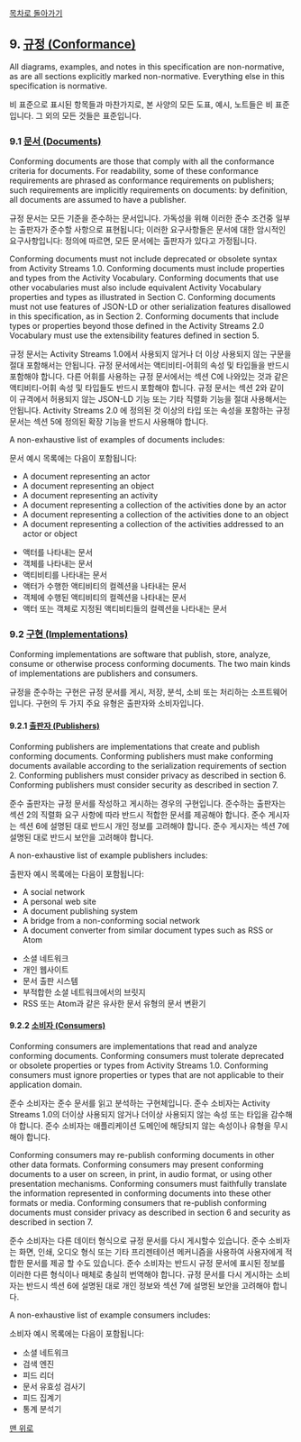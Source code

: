 [목차로 돌아가기](ActivityStreams2.0Contents.md)

## 9. [규정 (Conformance)](ActivityStreams2.0Contents.md#목차-table-of-contents)

All diagrams, examples, and notes in this specification are non-normative, as are all sections explicitly marked non-normative. Everything else in this specification is normative.

비 표준으로 표시된 항목들과 마찬가지로, 본 사양의 모든 도표, 예시, 노트들은 비 표준입니다. 그 외의 모든 것들은 표준입니다.

[//TODO]: # "Conformance가 규정 / 준수로 나뉘어 번역되고 있습니다. 이는 차후에 재 검토를 반드시 해야할것 같습니다."

### 9.1 [문서 (Documents)](#9-규정-conformance)

Conforming documents are those that comply with all the conformance criteria for documents. For readability, some of these conformance requirements are phrased as conformance requirements on publishers; such requirements are implicitly requirements on documents: by definition, all documents are assumed to have a publisher.

규정 문서는 모든 기준을 준수하는 문서입니다. 가독성을 위해 이러한 준수 조건중 일부는 출판자가 준수할 사항으로 표현됩니다; 이러한 요구사항들은 문서에 대한 암시적인 요구사항입니다: 정의에 따르면, 모든 문서에는 출판자가 있다고 가정됩니다.

Conforming documents must not include deprecated or obsolete syntax from Activity Streams 1.0. Conforming documents must include properties and types from the Activity Vocabulary. Conforming documents that use other vocabularies must also include equivalent Activity Vocabulary properties and types as illustrated in Section C. Conforming documents must not use features of JSON-LD or other serialization features disallowed in this specification, as in Section 2. Conforming documents that include types or properties beyond those defined in the Activity Streams 2.0 Vocabulary must use the extensibility features defined in section 5.

규정 문서는 Activity Streams 1.0에서 사용되지 않거나 더 이상 사용되지 않는 구문을 절대 포함해서는 안됩니다. 규정 문서에서는 액티비티-어휘의 속성 및 타입들을 반드시 포함해야 합니다. 다른 어휘를 사용하는 규정 문서에서는 섹션 C에 나와있는 것과 같은 액티비티-어휘 속성 및 타입들도 반드시 포함해야 합니다. 규정 문서는 섹션 2와 같이 이 규격에서 허용되지 않는 JSON-LD 기능 또는 기타 직렬화 기능을 절대 사용해서는 안됩니다. Activity Streams 2.0 에 정의된 것 이상의 타입 또는 속성을 포함하는 규정 문서는 섹션 5에 정의된 확장 기능을 반드시 사용해야 합니다.

A non-exhaustive list of examples of documents includes:

문서 예시 목록에는 다음이 포함됩니다:

- A document representing an actor
- A document representing an object
- A document representing an activity
- A document representing a collection of the activities done by an actor
- A document representing a collection of the activities done to an object
- A document representing a collection of the activities addressed to an actor or object

[//Comment]: # "BLANK"

- 액터를 나타내는 문서
- 객체를 나타내는 문서
- 액티비티를 나타내는 문서
- 액터가 수행한 액티비티의 컬렉션을 나타내는 문서
- 객체에 수행된 액티비티의 컬렉션을 나타내는 문서
- 액터 또는 객체로 지정된 액티비티들의 컬렉션을 나타내는 문서

### 9.2 [구현 (Implementations)](#9-규정-conformance)

Conforming implementations are software that publish, store, analyze, consume or otherwise process conforming documents. The two main kinds of implementations are publishers and consumers.

규정을 준수하는 구현은 규정 문서를 게시, 저장, 분석, 소비 또는 처리하는 소프트웨어입니다. 구현의 두 가지 주요 유형은 출판자와 소비자입니다.

#### 9.2.1 [출판자 (Publishers)](#92-구현-implementations)

Conforming publishers are implementations that create and publish conforming documents. Conforming publishers must make conforming documents available according to the serialization requirements of section 2. Conforming publishers must consider privacy as described in section 6. Conforming publishers must consider security as described in section 7.

준수 출판자는 규정 문서를 작성하고 게시하는 경우의 구현입니다. 준수하는 출판자는 섹션 2의 직렬화 요구 사항에 따라 반드시 적합한 문서를 제공해야 합니다. 준수 게시자는 섹션 6에 설명된 대로 반드시 개인 정보를 고려해야 합니다. 준수 게시자는 섹션 7에 설명된 대로 반드시 보안을 고려해야 합니다.

A non-exhaustive list of example publishers includes:

출판자 예시 목록에는 다음이 포함됩니다:

- A social network
- A personal web site
- A document publishing system
- A bridge from a non-conforming social network
- A document converter from similar document types such as RSS or Atom

[//Comment]: # "BLANK"

- 소셜 네트워크
- 개인 웹사이트
- 문서 출판 시스템
- 부적합한 소셜 네트워크에서의 브릿지
- RSS 또는 Atom과 같은 유사한 문서 유형의 문서 변환기

#### 9.2.2 [소비자 (Consumers)](#92-구현-implementations)

Conforming consumers are implementations that read and analyze conforming documents. Conforming consumers must tolerate deprecated or obsolete properties or types from Activity Streams 1.0. Conforming consumers must ignore properties or types that are not applicable to their application domain.

준수 소비자는 준수 문서를 읽고 분석하는 구현체입니다. 준수 소비자는 Activity Streams 1.0의 더이상 사용되지 않거나 더이상 사용되지 않는 속성 또는 타입을 감수해야 합니다. 준수 소비자는 애플리케이션 도메인에 해당되지 않는 속성이나 유형을 무시해야 합니다.

Conforming consumers may re-publish conforming documents in other other data formats. Conforming consumers may present conforming documents to a user on screen, in print, in audio format, or using other presentation mechanisms. Conforming consumers must faithfully translate the information represented in conforming documents into these other formats or media. Conforming consumers that re-publish conforming documents must consider privacy as described in section 6 and security as described in section 7.

준수 소비자는 다른 데이터 형식으로 규정 문서를 다시 게시할수 있습니다. 준수 소비자는 화면, 인쇄, 오디오 형식 또는 기타 프리젠테이션 메커니즘을 사용하여 사용자에게 적합한 문서를 제공 할 수도 있습니다. 준수 소비자는 반드시 규정 문서에 표시된 정보를 이러한 다른 형식이나 매체로 충실히 번역해야 합니다. 규정 문서를 다시 게시하는 소비자는 반드시 섹션 6에 설명된 대로 개인 정보와 섹션 7에 설명된 보안을 고려해야 합니다.

A non-exhaustive list of example consumers includes:

소비자 예시 목록에는 다음이 포함됩니다:

- 소셜 네트워크
- 검색 엔진
- 피드 리더
- 문서 유효성 검사기
- 피드 집계기
- 통계 분석기

[맨 위로](#9-규정-conformance)
